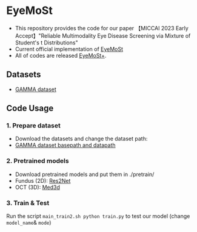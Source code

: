# EyeMoSt
* This repository provides the code for our paper 【MICCAI 2023 Early Accept】"Reliable Multimodality Eye Disease Screening via Mixture of Student's t Distributions"
* Current official implementation of [EyeMoSt](https://arxiv.org/abs/2303.09790)
* All of codes are released [EyeMoSt+](https://github.com/Cocofeat/EyeMoSt/tree/main/MedIA%E2%80%9924).

## Datasets
* [GAMMA dataset](https://gamma.grand-challenge.org/)

## Code Usage
### 1. Prepare dataset
* Download the datasets and change the dataset path:
* [GAMMA dataset basepath and datapath](https://github.com/Cocofeat/EyeMoSt/blob/fb471c67beafe70dfb4d67f896d3220ec0a48df3/MedIA%E2%80%9924/train3_trans.py#L431)

### 2. Pretrained models
* Download pretrained models and put them in ./pretrain/
* Fundus (2D): [Res2Net](https://github.com/LeiJiangJNU/Res2Net)
* OCT (3D):  [Med3d](https://github.com/cshwhale/Med3D)

### 3. Train & Test
Run the script ```main_train2.sh python train.py``` to test our model (change ``` model_name ```& ```mode```)
